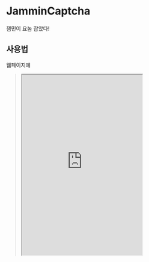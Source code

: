 # JamminCaptcha
잼민이 요놈 잡았다!
## 사용법
웹페이지에 
> <iframe src="https://steamkbg0506.github.io/JamminCaptcha/src/capcha.html" height=480 width=320">
을 삽입해 주세요.
capcha.html 수정으로 연결되는 페이지를 변경하실 수 있습니다.
